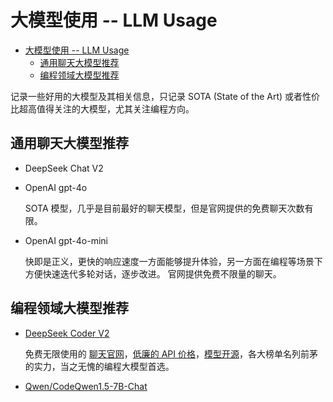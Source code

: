 # 大模型使用 -- LLM Usage

- [大模型使用 -- LLM Usage](#大模型使用----llm-usage)
  - [通用聊天大模型推荐](#通用聊天大模型推荐)
  - [编程领域大模型推荐](#编程领域大模型推荐)

记录一些好用的大模型及其相关信息，只记录 SOTA (State of the Art) 或者性价比超高值得关注的大模型，尤其关注编程方向。

## 通用聊天大模型推荐

- DeepSeek Chat V2
- OpenAI gpt-4o

  SOTA 模型，几乎是目前最好的聊天模型，但是官网提供的免费聊天次数有限。
- OpenAI gpt-4o-mini

  快即是正义，更快的响应速度一方面能够提升体验，另一方面在编程等场景下方便快速迭代多轮对话，逐步改进。
  官网提供免费不限量的聊天。

## 编程领域大模型推荐

- [DeepSeek Coder V2](https://github.com/deepseek-ai/DeepSeek-Coder)

  免费无限使用的 [聊天官网](https://chat.deepseek.com/coder)，[低廉的 API 价格](https://platform.deepseek.com/api-docs/zh-cn/pricing/)，[模型开源](https://github.com/deepseek-ai/DeepSeek-Coder)，各大榜单名列前茅的实力，当之无愧的编程大模型首选。

- [Qwen/CodeQwen1.5-7B-Chat](https://huggingface.co/Qwen/CodeQwen1.5-7B-Chat)
